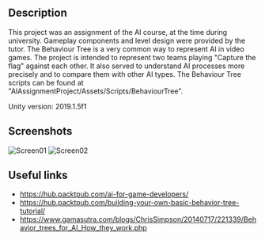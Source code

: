 ## Description
This project was an assignment of the AI course, at the time during university.
Gameplay components and level design were provided by the tutor.
The Behaviour Tree is a very common way to represent AI in video games.
The project is intended to represent two teams playing "Capture the flag" against each other.
It also served to understand AI processes more precisely and to compare them with other AI types.
The Behaviour Tree scripts can be found at "AIAssignmentProject/Assets/Scripts/BehaviourTree".

Unity version: 2019.1.5f1

## Screenshots
![Screen01](https://github.com/Snowball115/SOL-AIBehaviourTree-Assignment/blob/master/Screenshots/Screen01.jpg)
![Screen02](https://github.com/Snowball115/SOL-AIBehaviourTree-Assignment/blob/master/Screenshots/BehaviourTree.png)

## Useful links
* https://hub.packtpub.com/ai-for-game-developers/
* https://hub.packtpub.com/building-your-own-basic-behavior-tree-tutorial/
* https://www.gamasutra.com/blogs/ChrisSimpson/20140717/221339/Behavior_trees_for_AI_How_they_work.php
